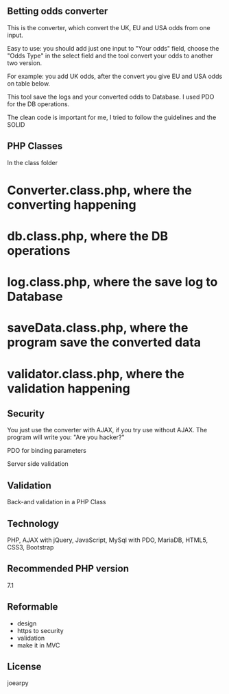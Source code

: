 ## Betting odds converter

This is the converter, which convert the UK, EU and USA odds from one input.

Easy to use: you should add just one input to "Your odds" field, choose the "Odds Type" in the select field and the tool convert your odds to another two version.

For example: you add UK odds, after the convert you give EU and USA odds on table below.

This tool save the logs and your converted odds to Database. I used PDO for the DB operations.

The clean code is important for me, I tried to follow the guidelines and the SOLID

## PHP Classes

In the class folder

# Converter.class.php, where the converting happening

# db.class.php, where the DB operations

# log.class.php, where the save log to Database

# saveData.class.php, where the program save the converted data

# validator.class.php, where the validation happening

## Security

You just use the converter with AJAX, if you try use without AJAX. The program will write you: "Are you hacker?"

PDO for binding parameters

Server side validation

## Validation

Back-and validation in a PHP Class

## Technology

PHP, AJAX with jQuery, JavaScript, MySql with PDO, MariaDB, HTML5, CSS3, Bootstrap

## Recommended PHP version

7.1

## Reformable

- design
- https to security
- validation
- make it in MVC

## License

joearpy